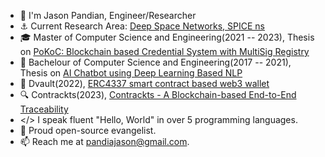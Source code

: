 - 👋 I'm Jason Pandian, Engineer/Researcher
- ⚓ Current Research Area: [Deep Space Networks, SPICE ns](https://github.com/PandiaJason/SPICE-ns-Project)
- 🎓 Master of Computer Science and Engineering(2021 -- 2023), Thesis on [PoKoC: Blockchain based Credential System with MultiSig Registry](https://github.com/PandiaJason/Proof-of-Knowledge-On-Chain)
- 🤖 Bachelour of Computer Science and Engineering(2017 -- 2021), Thesis on [AI Chatbot using Deep Learning Based NLP](https://github.com/PandiaJason/AI-DL-NLP-CHATBOT) 
- 👛 Dvault(2022), [ERC4337 smart contract based web3 wallet](https://github.com/PandiaJason/dvault-docs)
- 🔍 Contrackts(2023), [Contrackts - A Blockchain-based End-to-End Traceability](https://github.com/PandiaJason/contrackts-docs)
- </> I speak fluent "Hello, World" in over 5 programming languages.
- 🐧 Proud open-source evangelist.
- 📫 Reach me at pandiajason@gmail.com.
  
<!---
PandiaJason/PandiaJason is a ✨ special ✨ repository because its `README.md` (this file) appears on your GitHub profile.
You can click the Preview link to take a look at your changes.
--->
